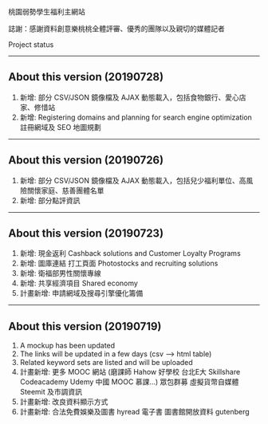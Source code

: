 桃園弱勢學生福利主網站

誌謝：感謝資料創意樂桃桃全體評審、優秀的團隊以及親切的媒體記者

Project status 


------------------------------
About this version (20190728)
------------------------------
1. 新增: 部分 CSV/JSON 鏡像檔及 AJAX 動態載入，包括食物銀行、愛心店家、修惜站
2. 新增: Registering domains and planning for search engine optimization
註冊網域及 SEO 地圖規劃


------------------------------
About this version (20190726)
------------------------------
1. 新增: 部分 CSV/JSON 鏡像檔及 AJAX 動態載入，包括兒少福利單位、高風險關懷家庭、慈善團體名單
2. 新增: 部分點評資訊

------------------------------
About this version (20190723)
------------------------------
1. 新增: 現金返利 Cashback solutions and Customer Loyalty Programs
2. 新增: 圖庫連結 打工頁面 Photostocks and recruiting solutions
3. 新增: 衛福部男性關懷專線
4. 新增: 共享經濟項目 Shared economy
5. 計畫新增: 申請網域及搜尋引擎優化籌備

------------------------------
About this version (20190719)
------------------------------
1. A mockup has been updated 
2. The links will be updated in a few days (csv --> html table)
3. Related keyword sets are listed and will be uploaded
4. 計畫新增: 更多 MOOC 網站 (磨課師 Hahow 好學校 台北E大 Skillshare Codeacademy Udemy 中國 MOOC 慕課...) 眾包群募 虛擬貨幣自媒體 Steemit 及市調資訊
5. 計畫新增: 改良資料顯示方式
6. 計畫新增: 合法免費娛樂及圖書 hyread 電子書 圖書館開放資料 gutenberg
